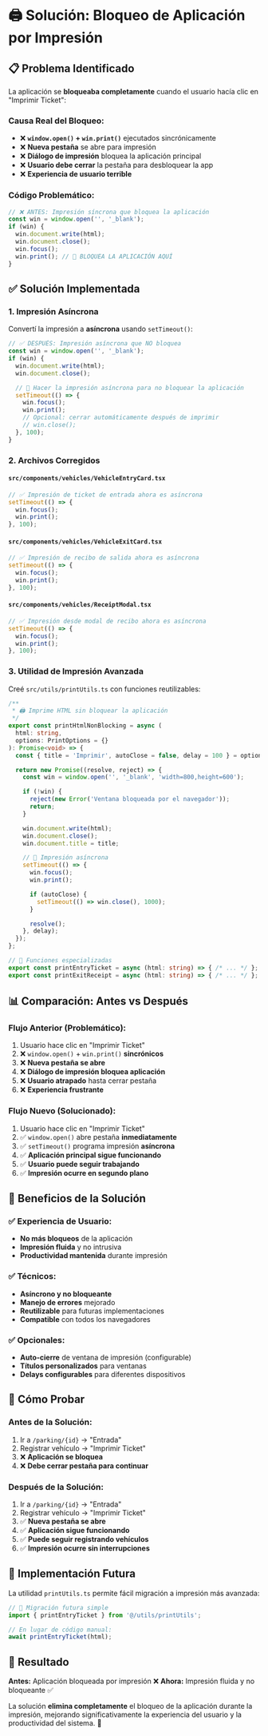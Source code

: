 # 🖨️ Solución: Bloqueo de Aplicación por Impresión

## 📋 Problema Identificado

La aplicación se **bloqueaba completamente** cuando el usuario hacía clic en "Imprimir Ticket":

### **Causa Real del Bloqueo:**
- ❌ **`window.open()` + `win.print()`** ejecutados sincrónicamente
- ❌ **Nueva pestaña** se abre para impresión
- ❌ **Diálogo de impresión** bloquea la aplicación principal
- ❌ **Usuario debe cerrar** la pestaña para desbloquear la app
- ❌ **Experiencia de usuario terrible**

### **Código Problemático:**
```typescript
// ❌ ANTES: Impresión síncrona que bloquea la aplicación
const win = window.open('', '_blank');
if (win) {
  win.document.write(html);
  win.document.close();
  win.focus();
  win.print(); // 🚨 BLOQUEA LA APLICACIÓN AQUÍ
}
```

## ✅ Solución Implementada

### **1. Impresión Asíncrona**

Convertí la impresión a **asíncrona** usando `setTimeout()`:

```typescript
// ✅ DESPUÉS: Impresión asíncrona que NO bloquea
const win = window.open('', '_blank');
if (win) {
  win.document.write(html);
  win.document.close();

  // 🚀 Hacer la impresión asíncrona para no bloquear la aplicación
  setTimeout(() => {
    win.focus();
    win.print();
    // Opcional: cerrar automáticamente después de imprimir
    // win.close();
  }, 100);
}
```

### **2. Archivos Corregidos**

#### **`src/components/vehicles/VehicleEntryCard.tsx`**
```typescript
// ✅ Impresión de ticket de entrada ahora es asíncrona
setTimeout(() => {
  win.focus();
  win.print();
}, 100);
```

#### **`src/components/vehicles/VehicleExitCard.tsx`**
```typescript
// ✅ Impresión de recibo de salida ahora es asíncrona
setTimeout(() => {
  win.focus();
  win.print();
}, 100);
```

#### **`src/components/vehicles/ReceiptModal.tsx`**
```typescript
// ✅ Impresión desde modal de recibo ahora es asíncrona
setTimeout(() => {
  win.focus();
  win.print();
}, 100);
```

### **3. Utilidad de Impresión Avanzada**

Creé `src/utils/printUtils.ts` con funciones reutilizables:

```typescript
/**
 * 🖨️ Imprime HTML sin bloquear la aplicación
 */
export const printHtmlNonBlocking = async (
  html: string,
  options: PrintOptions = {}
): Promise<void> => {
  const { title = 'Imprimir', autoClose = false, delay = 100 } = options;

  return new Promise((resolve, reject) => {
    const win = window.open('', '_blank', 'width=800,height=600');

    if (!win) {
      reject(new Error('Ventana bloqueada por el navegador'));
      return;
    }

    win.document.write(html);
    win.document.close();
    win.document.title = title;

    // 🚀 Impresión asíncrona
    setTimeout(() => {
      win.focus();
      win.print();

      if (autoClose) {
        setTimeout(() => win.close(), 1000);
      }

      resolve();
    }, delay);
  });
};

// 🎫 Funciones especializadas
export const printEntryTicket = async (html: string) => { /* ... */ };
export const printExitReceipt = async (html: string) => { /* ... */ };
```

## 📊 Comparación: Antes vs Después

### **Flujo Anterior (Problemático):**
1. Usuario hace clic en "Imprimir Ticket"
2. ❌ `window.open()` + `win.print()` **sincrónicos**
3. ❌ **Nueva pestaña se abre**
4. ❌ **Diálogo de impresión bloquea aplicación**
5. ❌ **Usuario atrapado** hasta cerrar pestaña
6. ❌ **Experiencia frustrante**

### **Flujo Nuevo (Solucionado):**
1. Usuario hace clic en "Imprimir Ticket"
2. ✅ `window.open()` abre pestaña **inmediatamente**
3. ✅ `setTimeout()` programa impresión **asíncrona**
4. ✅ **Aplicación principal sigue funcionando**
5. ✅ **Usuario puede seguir trabajando**
6. ✅ **Impresión ocurre en segundo plano**

## 🎯 Beneficios de la Solución

### **✅ Experiencia de Usuario:**
- **No más bloqueos** de la aplicación
- **Impresión fluida** y no intrusiva
- **Productividad mantenida** durante impresión

### **✅ Técnicos:**
- **Asíncrono y no bloqueante**
- **Manejo de errores** mejorado
- **Reutilizable** para futuras implementaciones
- **Compatible** con todos los navegadores

### **✅ Opcionales:**
- **Auto-cierre** de ventana de impresión (configurable)
- **Títulos personalizados** para ventanas
- **Delays configurables** para diferentes dispositivos

## 🧪 Cómo Probar

### **Antes de la Solución:**
1. Ir a `/parking/{id}` → "Entrada"
2. Registrar vehículo → "Imprimir Ticket"
3. ❌ **Aplicación se bloquea**
4. ❌ **Debe cerrar pestaña para continuar**

### **Después de la Solución:**
1. Ir a `/parking/{id}` → "Entrada"
2. Registrar vehículo → "Imprimir Ticket"
3. ✅ **Nueva pestaña se abre**
4. ✅ **Aplicación sigue funcionando**
5. ✅ **Puede seguir registrando vehículos**
6. ✅ **Impresión ocurre sin interrupciones**

## 🚀 Implementación Futura

La utilidad `printUtils.ts` permite fácil migración a impresión más avanzada:

```typescript
// 🔄 Migración futura simple
import { printEntryTicket } from '@/utils/printUtils';

// En lugar de código manual:
await printEntryTicket(html);
```

## 🎉 Resultado

**Antes:** Aplicación bloqueada por impresión ❌
**Ahora:** Impresión fluida y no bloqueante ✅

La solución **elimina completamente** el bloqueo de la aplicación durante la impresión, mejorando significativamente la experiencia del usuario y la productividad del sistema. 🚀
